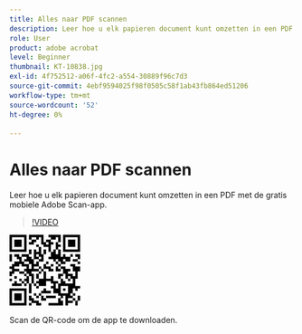 ```yaml
---
title: Alles naar PDF scannen
description: Leer hoe u elk papieren document kunt omzetten in een PDF met de gratis mobiele Adobe Scan-app
role: User
product: adobe acrobat
level: Beginner
thumbnail: KT-10838.jpg
exl-id: 4f752512-a06f-4fc2-a554-30889f96c7d3
source-git-commit: 4ebf9594025f98f0505c58f1ab43fb864ed51206
workflow-type: tm+mt
source-wordcount: '52'
ht-degree: 0%

---
```


# Alles naar PDF scannen

Leer hoe u elk papieren document kunt omzetten in een PDF met de gratis mobiele Adobe Scan-app.

>[!VIDEO](https://video.tv.adobe.com/v/3409254?quality=12&learn=on&hidetitle=true)

![QR-code](../assets/Scanqrcode.jpg)

Scan de QR-code om de app te downloaden.
